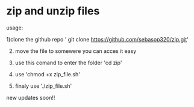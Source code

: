 # zip and unzip files
usage:

1)clone the github repo ' git clone https://github.com/sebasop320/zip.git'

2) move the file to somewere you can acces it easy

4) use this comand to enter the folder 'cd zip'

6) use 'chmod +x zip_file.sh'

8) finaly use './zip_file.sh'

new updates soon!!
